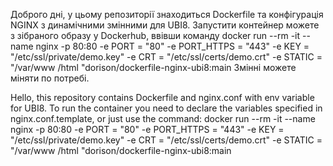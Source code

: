 Доброго дні, у цьому репозиторії знаходиться Dockerfile та конфігурація NGINX з динамічними змінними для UBI8.
Запустити контейнер можете з зібраного образу у Dockerhub, ввівши команду docker run --rm -it --name nginx -p 80:80 -e PORT = "80" -e PORT_HTTPS = "443" -e KEY = "/etc/ssl/private/demo.key" -e CRT = "/etc/ssl/certs/demo.crt" -e STATIC = "/var/www /html "dorison/dockerfile-nginx-ubi8:main 
Змінні можете міняти по потребі.

Hello, this repository contains Dockerfile and nginx.conf with env variable for UBI8.
To run the container you need to declare the variables specified in nginx.conf.template, or just use the command: docker run --rm -it --name nginx -p 80:80 -e PORT = "80" -e PORT_HTTPS = "443" -e KEY = "/etc/ssl/private/demo.key" -e CRT = "/etc/ssl/certs/demo.crt" -e STATIC = "/var/www /html "dorison/dockerfile-nginx-ubi8:main

